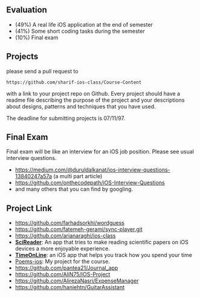 ## Evaluation

- (49%) A real life iOS application at the end of semester
- (41%) Some short coding tasks during the semester
- (10%) Final exam


## Projects

please send a pull request to 

```
https://github.com/sharif-ios-class/Course-Content
```

with a link to your project repo on Github.
Every project should have a readme file describing the purpose of the project and your descriptions about designs, patterns and techniques that you have used.

The deadline for submitting projects is 07/11/97.


## Final Exam

Final exam will be like an interview for an iOS job position.
Please see usual interview questions.

- https://medium.com/@duruldalkanat/ios-interview-questions-13840247a57a (a multi part article)
- https://github.com/onthecodepath/iOS-Interview-Questions
- and many others that you can find by googling.


## Project Link
- https://github.com/farhadsorkhi/wordguess
- https://github.com/fatemeh-gerami/sync-player.git
- https://github.com/arianaraghi/ios-class
- [**SciReader**](https://github.com/septp/SciReader/blob/master/README.md): An app that tries to make reading scientific papers on iOS devices a more enjoyable experience.
- [**TimeOnLine**](https://github.com/AminMMZ/timeonline): an iOS app that helps you track how you spend your time
- [Poems-ios](https://github.com/QotbodiniH/poems-ios): My project for the course.
- https://github.com/pantea21/Journal_app
- https://github.com/AliN75/IOS-Project
- https://github.com/AlirezaNasri/ExpenseManager
- https://github.com/haniehtn/GuitarAssistant

